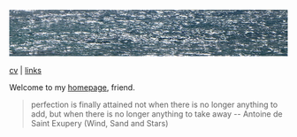 ![sea](sea.jpg)

[cv](cv.md) | [links](links.md)

Welcome to my [homepage](https://github.com/jreisinger/jreisinger.github.io), friend.

> perfection is finally attained not when there is no longer anything to add, but when there is no longer anything to take away -- Antoine de Saint Exupery (Wind, Sand and Stars)
